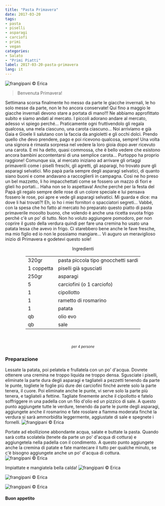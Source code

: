 ```yaml
---
title: "Pasta Primavera"
date: 2017-03-20
tags:
- pasta
- piselli
- asparagi
- carciofi
- primi
- vegan
categories:
- Salato
- "Primi Piatti"
label: 2017-03-20-pasta-primavera
lang: it
---
```

![](header.jpg "frangipani © Erica")

> Benvenuta Primavera!

Settimana scorsa finalmente ho messo da parte le giacche invernali, le ho solo messe da parte, non le ho ancora conservate! Qui fino a maggio le giacche invernali devono stare a portata di mano!!! Ne abbiamo approfittato subito e siamo andati al mercato. I piccoli adorano andare al mercato, adesso vi spiego perché... Praticamente ogni fruttivendolo gli regala qualcosa, una mela ciascuno, una carota ciascuno... Noi arriviamo e già Gaia e Gioele li salutano con la faccia da angioletti e gli occhi dolci. Prendo quello che devo prendere, pago e poi ricevono qualcosa, sempre! Una volta una signora è rimasta sorpresa nel vedere la loro gioia dopo aver ricevuto una carota. E mi ha detto, quasi commossa, che è bello vedere che esistono ancora bambini accontentarsi di una semplice carota... Purtoppo ha proprio raggione! Comunque sia, al mercato iniziano ad arrivare gli ortaggi primaverili come i piselli freschi, gli agretti, gli asparagi, ho trovato pure gli asparagi selvatici. Mio papà parla sempre degli asparagi selvatici, di quanto siano buoni e come andavano a raccoglierli in campagna. Così ne ho preso un bel mazzetto, li ho impacchettati come se fossero un mazzo di fiori e glieli ho portati... Haha non se lo aspettava! Anche perché per la festa del Papà gli regalo sempre delle rose di un colore speciale e lui pensava fossero le rose, poi apre e vede gli asparagi selvatici. Mi guarda e dice: ma dove li hai trovati?! Eh, io ho i miei fornitori o spacciatori segreti... Vabbé, con la spesa che ho fatto al mercato ho preparato questo piatto di pasta primaverile mooolto buono, che volendo è anche una ricetta svuota frigo perché c'è un po' di tutto. Non ho voluto aggiungere pomodoro, per non coprire il gusto della verdura quindi per fare una cremina ho usato una patata lessa che avevo in frigo. Ci starebbero bene anche le fave fresche, ma mio figlio ed io non le possiamo mangiare... Vi auguro un meraviglioso inizio di Primavera e godetevi questo sole!

<div id="wrapper" style="text-align: center">
  <div id="yourdiv" style="display: inline-block;">
    <div class="ingredients">
      <div class="ingredients-title">Ingredienti</div>
      <table>
        <tbody>
          <tr>
            <td>320gr</td>
            <td>pasta piccola tipo gnocchetti sardi</td>
          </tr>
          <tr>
            <td>1 coppetta</td>
            <td>piselli già sgusciati</td>
          </tr>
          <tr>
            <td>250gr</td>
            <td>asparagi</td>
          </tr>
          <tr>
            <td>5</td>
            <td>carciofini (o 1 carciofo)</td>
          </tr>
          <tr>
            <td>1</td>
            <td>cipollotto</td>
          </tr>
          <tr>
            <td>1</td>
            <td>rametto di rosmarino</td>
          </tr>
          <tr>
            <td>1</td>
            <td>patata</td>
          </tr>
          <tr>
            <td>qb</td>
            <td>olio evo</td>
          </tr>
          <tr>
            <td>qb</td>
            <td>sale</td>
          </tr>
        </tbody>
      </table>
      <br></br>
      <i class="pull-right" style="font-size: 80%;">per 4 persone</i>
    </div>
  </div>
</div>


<h3>
  <font color="grey">
    <i class="fa fa-cogs"></i>
  </font> Preparazione
</h3>

Lessate la patata, poi pelatela e frullatela con un po' d'acqua. Dovrete ottenere una cremina ne troppo liquida ne troppo densa. Sgusciate i piselli, eliminate la parte dura degli asparagi e tagliateli a pezzetti tenendo da parte le punte, togliete le foglie più dure dei carciofini finché avrete solo la parte tenera, il cuore. Poi eliminate anche le punte, vi serve solo la parte più tenera, e tagliateli a fettine. Tagliate finemente anche il cipollotto e fatelo soffriggere in una padella con un filo d'olio ed un pizzico di sale. A questo punto aggiungete tutte le verdure, tenendo da parte le punte degli asparagi, aggiungete anche il rosmarino e fate rosolare a fiamma moderata finché la verdura si sarà ammorbidita leggermente, aggiustate di sale e spegnete i fornelli.
![](condimento.jpg "frangipani © Erica")

Portate ad ebollizione abbondante acqua, salate e buttate la pasta. Quando sarà cotta scolatela (tenete da parte un po' d'acqua di cottura) e aggiungetela nella padella con il condimento. A questo punto aggiungete anche la cremina di patate e fate mantecare il tutto per qualche minuto, se c'è bisogno aggiungete anche un po' d'acqua di cottura.
![](mantecare.jpg "frangipani © Erica")

Impiattate e mangiatela bella calda!
![](risultato1.jpg "frangipani © Erica")

![](risultato2.jpg "frangipani © Erica")

![](risultato3.jpg "frangipani © Erica")

<h4>Buon appetito
  <font color="red">
    <i class="fa fa-smile-o"></i>
  </font>
</h4>
